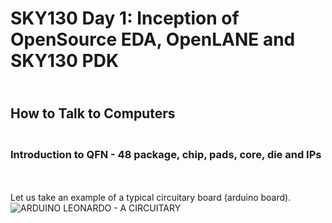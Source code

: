 # SKY130 Day 1: Inception of OpenSource EDA, OpenLANE and SKY130 PDK
## <br> How to Talk to Computers
### <br> Introduction to QFN - 48 package, chip, pads, core, die and IPs
<br>
<br> Let us take an example of a typical circuitary board (arduino board). 
<br> <img src=""C:\Users\DELL\Pictures\Screenshots\Screenshot 2025-01-27 142440.png"" alt="ARDUINO LEONARDO - A CIRCUITARY">
 
